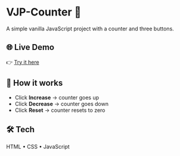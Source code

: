 # VJP-Counter 🔢  
A simple vanilla JavaScript project with a counter and three buttons.  

## 🌐 Live Demo  
👉 [Try it here](https://haojee2025.github.io/VJP-Counter/)  

## 🚀 How it works  
- Click **Increase** → counter goes up  
- Click **Decrease** → counter goes down  
- Click **Reset** → counter resets to zero  

## 🛠 Tech  
HTML • CSS • JavaScript  

